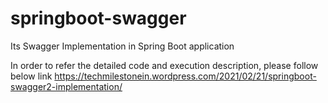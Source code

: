 # springboot-swagger
Its Swagger Implementation in Spring Boot application

In order to refer the detailed code and execution description, please follow below link
https://techmilestonein.wordpress.com/2021/02/21/springboot-swagger2-implementation/

